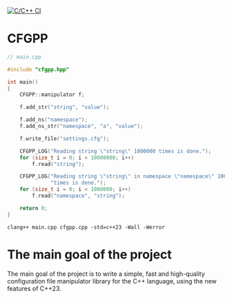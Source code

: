 [![C/C++ CI](https://github.com/HumbleLama123/cfgpp/actions/workflows/c-cpp.yml/badge.svg)](https://github.com/HumbleLama123/cfgpp/actions/workflows/c-cpp.yml)
# CFGPP
```cpp
// main.cpp

#include "cfgpp.hpp"

int main()
{
    CFGPP::manipulator f;

    f.add_str("string", "value");

    f.add_ns("namespace");
    f.add_ns_str("namespace", "a", "value");

    f.write_file("settings.cfg");

    CFGPP_LOG("Reading string \"string\" 1000000 times is done.");
    for (size_t i = 0; i < 10000000; i++)
        f.read("string");

    CFGPP_LOG("Reading string \"string\" in namespace \"namespace\" 1000000 "
              "times is done.");
    for (size_t i = 0; i < 1000000; i++)
        f.read("namespace", "string");

    return 0;
}
```
```
clang++ main.cpp cfgpp.cpp -std=c++23 -Wall -Werror
```
# The main goal of the project
The main goal of the project is to write a simple, fast and high-quality configuration file manipulator library for the C++ language, using the new features of C++23.